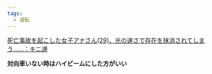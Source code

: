 ```yaml
---
tags:
  - 運転
---
```

[死亡事故を起こした女子アナさん(29)、光の速さで存在を抹消されてしまう……：キニ速](http://blog.livedoor.jp/kinisoku/archives/5596178.html)

**対向車いない時はハイビームにした方がいい**

